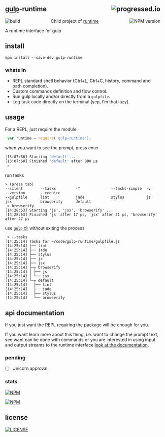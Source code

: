 

## [gulp](https://github.com/gulpjs/gulp)-runtime [<img alt="progressed.io" src="http://progressed.io/bar/50" align="right"/>](https://github.com/fehmicansaglam/progressed.io)

[<img alt="build" src="http://img.shields.io/travis/stringparser/gulp-runtime/master.svg?style=flat-square" align="left"/>](https://travis-ci.org/stringparser/gulp-runtime/builds)
[<img alt="NPM version" src="http://img.shields.io/npm/v/gulp-runtime.svg?style=flat-square" align="right"/>](http://www.npmjs.org/package/gulp-runtime)

<p align="center">Child project of <a href="https://github.com/stringparser/runtime">runtime</a></p>


A runtime interface for gulp

## install

    mpm install --save-dev gulp-runtime

### whats in
- REPL standard shell behavior (Ctrl+L, Ctrl+C, history, command and path completion).
- Custom commands definition and flow control.
- Run gulp locally and/or directly from a `gulpfile`.
- Log task code directly on the terminal (yep, I'm  that lazy).

## usage

For a REPL, just require the module

```js
 var runtime = require('gulp-runtime');
```
when you want to see the prompt, press enter

```bash
[13:07:50] Starting 'default'...
[13:07:50] Finished 'default' after 800 μs
 >
```
run tasks

```
> (press tab)
--silent        --tasks         -T              --tasks-simple  -v              --version       --require
--gulpfile      lint            jade            stylus          js
jsx             browserify      default
 > browserify
[14:28:53] Starting 'js', 'jsx', 'browserify' ...
[14:28:53] Finished 'js' after 17 μs, 'jsx' after 21 μs, 'browserify' after 27 μs
```

use [`gulp` cli](https://github.com/gulpjs/gulp/blob/master/docs/CLI.md) without exiting the process

```
 > --tasks
[14:25:14] Tasks for ~/code/gulp-runtime/gulpfile.js
[14:25:14] ├── lint
[14:25:14] ├── jade
[14:25:14] ├── stylus
[14:25:14] ├── js
[14:25:14] ├── jsx
[14:25:14] ├─┬ browserify
[14:25:14] │ ├── js
[14:25:14] │ └── jsx
[14:25:14] └─┬ default
[14:25:14]   ├── lint
[14:25:14]   ├── jade
[14:25:14]   ├── stylus
[14:25:14]   └── browserify
```

## api documentation

If you just want the REPL requiring the package will be enough for you.

If you want learn more about this thing, i.e. want to change the prompt text, see want can be done with commands or you are interested in using input and output streams to the runtime interface [look at the documentation](docs/readme.md).

### pending

 - [ ] Unicorn approval.

### stats

[<img src="https://nodei.co/npm/gulp-runtime.png?downloads=true&downloadRank=true&stars=true" alt="NPM" align="center"/>](https://nodei.co/npm/gulp-runtime)

[<img src="https://nodei.co/npm-dl/gulp-runtime.png" alt="NPM" align="center"/>](https://nodei.co/npm/gulp-runtime/)

## license

[<img alt="LICENSE" src="http://img.shields.io/npm/l/gulp-runtime.svg?style=flat-square"/>](http://opensource.org/licenses/MIT)
